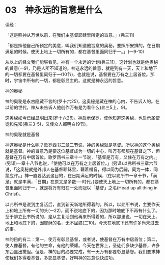 # 03　神永远的旨意是什么


读经：

「这是照神从万世以前，在我们主基督耶稣里所定的旨意。」(弗三11)

「都是照他自己所预定的美意，叫我们知道他旨意的奥秘，要照所安排的，在日期满足的时候，使天上地上一切所有的，都在基督里面同归于一。」(一9-10)

从以上的经文我们能够看见，神有一个永远的计划(弗三11)，这计划也就是他奥秘的旨意(一9)，乃是人所不知道的。神这永远的旨意，就是到有一天，天上和地下的一切都要在基督里同归于一(10节)，也就是说，基督要在万有之上居首位。那时，宇宙中所有的一切，都是彰显主的。这就是神永远的旨意。

神的奥秘

神的奥秘是永古隐藏不言的(罗十六25)，这奥秘是藏在神的心内，不告诉人的。在以前的世代，神从未告诉人他创作万有是为看什么(弗三5上、9)。

这奥秘如今已经显明出来(罗十六26)。神启示保罗，使他知道这奥秘，也启示圣使徒和先知(弗三3-5)，又使众人都明白(9节)。

神的奥秘就是基督

神这奥秘是什么呢？歌罗西书二章二节说，神的奥秘就是基督。所以神的这个奥秘就是基督。神的旨意乃是要这位基督成为一切的中心，叫万有都服在基督之下，但基督在万有中居首位。歌罗西书三章十一节说，「基督是万有，又住在万有之内。」(另译)一章十八节也说，「使他可以在万有之上居首位。」(另译)以弗所书三章六节说，「这奥秘就是外邦人在基督耶稣里，藉着福音，得以同为后嗣，同为一体，同蒙应许。」神一直要达到这目的，在日期满足的时候，(在以弗所书一章十节，「满足」就是丰满，「日期」在原文是多数──时代，)要使天上地上一切所有的，都在基督里面同归于一，就是将万有归在一处而冠以「基督」之名(Head up all thing in Christ)。

以弗所书是说到主复活后，直到新天新地所得着的。所以，以弗所书说，主要作天上和地上所有一切的头(一22)，而不说地底下的，因为那时地底下不再有什么了。至于腓立比书所说的，是从主复活到他再来所得着的，所以那里说，一切在天上、地上和地底下的，因耶稣的名，无不屈膝(二10)。今天在地底下还有许多尚未过去的事。

神的目的有二：第一，使万有彰显基督，或者说，使基督在万有中居首位；第二，使人像基督，有他的生命，有他的荣耀。今天在世界上，圣徒们多缺少基督，许多东西显出撒但。但是，神的目的必要完成，有一天万有都要彰显基督。我们要求神使我们多得着基督，多彰显基督，好叫神的旨意快快成功。

